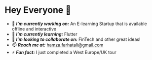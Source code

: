 # Hey Everyone 👋
 - 🔭 ***I’m currently working on:*** An E-learning Startup that is available offline and interactive 
 - 🌱 ***I’m currently learning:*** Flutter 
 - 👯 ***I’m looking to collaborate on:*** FinTech and other great ideas!
 - 📫 ***Reach me at:*** hamza.farhatali@gmail.com
 - ⚡ ***Fun fact:*** I just completed a West Europe/UK tour
